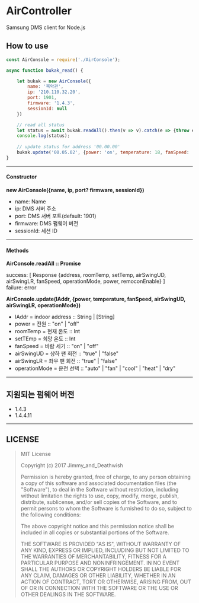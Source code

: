 # AirController

Samsung DMS client for Node.js

## How to use

```javascript
const AirConsole = require('./AirConsole');

async function bukak_read() {

    let bukak = new AirConsole({
        name: '북악관',
        ip: '210.110.32.20',
        port: 1901,
        firmware: '1.4.3',
        sessionId: null
    })

    // read all status
    let status = await bukak.readAll().then(v => v).catch(e => {throw e});
    console.log(status);
    
    // update status for address '00.00.00'
    bukak.update('00.05.02', {power: 'on', temperature: 18, fanSpeed: 'high', airSwnigUD: 'true', airSwingLR: 'true', operationMode: 'cool'})
}

```

---

#### Constructor

__new AirConsole({name, ip, port? firmware, sessionId})__

- name: Name  
- ip: DMS 서버 주소  
- port: DMS 서버 포트(default: 1901)  
- firmware: DMS 펌웨어 버전  
- sessionId: 세션 ID  

---

#### Methods

__AirConsole.readAll :: Promise__  

success: [ Response {address, roomTemp, setTemp, airSwingUD, airSwingLR, fanSpeed, operationMode, power, remoconEnable} ]  
failure: error  

__AirConsole.update(lAddr, {power, temperature, fanSpeed, airSwingUD, airSwingLR, operationMode})__  

- lAddr = indoor address :: String | [String]  
- power = 전원 :: "on" | "off"  
- roomTemp = 현재 온도 :: Int  
- setTEmp = 희망 온도 :: Int  
- fanSpeed = 바람 세기 :: "on" | "off"  
- airSwingUD = 상하 팬 회전 :: "true" | "false"  
- airSwingLR = 좌우 팬 회전 :: "true" | "false"  
- operationMode = 운전 선택 :: "auto" | "fan" | "cool" | "heat" | "dry"  

---

## 지원되는 펌웨어 버전

- 1.4.3
- 1.4.4.11

---

## LICENSE
> MIT License
> 
> Copyright (c) 2017 Jimmy_and_Deathwish
> 
> Permission is hereby granted, free of charge, to any person obtaining a copy
> of this software and associated documentation files (the "Software"), to deal
> in the Software without restriction, including without limitation the rights
> to use, copy, modify, merge, publish, distribute, sublicense, and/or sell
> copies of the Software, and to permit persons to whom the Software is
> furnished to do so, subject to the following conditions:
> 
> The above copyright notice and this permission notice shall be included in all
> copies or substantial portions of the Software.
> 
> THE SOFTWARE IS PROVIDED "AS IS", WITHOUT WARRANTY OF ANY KIND, EXPRESS OR
> IMPLIED, INCLUDING BUT NOT LIMITED TO THE WARRANTIES OF MERCHANTABILITY,
> FITNESS FOR A PARTICULAR PURPOSE AND NONINFRINGEMENT. IN NO EVENT SHALL THE
> AUTHORS OR COPYRIGHT HOLDERS BE LIABLE FOR ANY CLAIM, DAMAGES OR OTHER
> LIABILITY, WHETHER IN AN ACTION OF CONTRACT, TORT OR OTHERWISE, ARISING FROM,
> OUT OF OR IN CONNECTION WITH THE SOFTWARE OR THE USE OR OTHER DEALINGS IN THE
> SOFTWARE.
